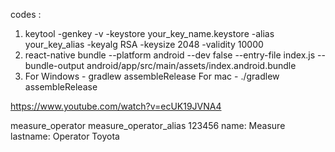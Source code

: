   
codes : 
1. keytool -genkey -v -keystore your_key_name.keystore -alias your_key_alias -keyalg RSA -keysize 2048 -validity 10000 
2. react-native bundle --platform android --dev false --entry-file index.js --bundle-output android/app/src/main/assets/index.android.bundle 
3. For Windows - gradlew assembleRelease For mac - ./gradlew assembleRelease


https://www.youtube.com/watch?v=ecUK19JVNA4


measure_operator
measure_operator_alias
123456
name: Measure
lastname: Operator
Toyota
